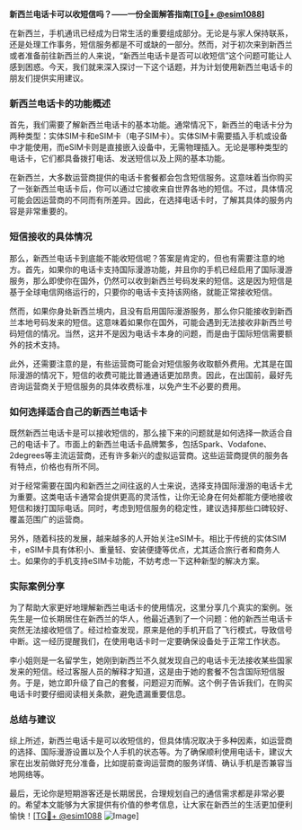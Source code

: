 **新西兰电话卡可以收短信吗？——一份全面解答指南[[TG💪+ @esim1088](https://t.me/s/esim1088)]**

在新西兰，手机通讯已经成为日常生活的重要组成部分。无论是与家人保持联系，还是处理工作事务，短信服务都是不可或缺的一部分。然而，对于初次来到新西兰或者准备前往新西兰的人来说，“新西兰电话卡是否可以收短信”这个问题可能让人感到困惑。今天，我们就来深入探讨一下这个话题，并为计划使用新西兰电话卡的朋友们提供实用建议。

### 新西兰电话卡的功能概述

首先，我们需要了解新西兰电话卡的基本功能。通常情况下，新西兰的电话卡分为两种类型：实体SIM卡和eSIM卡（电子SIM卡）。实体SIM卡需要插入手机或设备中才能使用，而eSIM卡则是直接嵌入设备中，无需物理插入。无论是哪种类型的电话卡，它们都具备拨打电话、发送短信以及上网的基本功能。

在新西兰，大多数运营商提供的电话卡套餐都会包含短信服务。这意味着当你购买了一张新西兰电话卡后，你可以通过它接收来自世界各地的短信。不过，具体情况可能会因运营商的不同而有所差异。因此，在选择电话卡时，了解其具体的服务内容是非常重要的。

### 短信接收的具体情况

那么，新西兰电话卡到底能不能收短信呢？答案是肯定的，但也有需要注意的地方。首先，如果你的电话卡支持国际漫游功能，并且你的手机已经启用了国际漫游服务，那么即使你在国外，仍然可以收到新西兰号码发来的短信。这是因为短信是基于全球电信网络运行的，只要你的电话卡支持该网络，就能正常接收短信。

然而，如果你身处新西兰境内，且没有启用国际漫游服务，那么你只能接收到新西兰本地号码发来的短信。这意味着如果你在国外，可能会遇到无法接收非新西兰号码短信的情况。当然，这并不是因为电话卡本身的问题，而是由于国际短信需要额外的技术支持。

此外，还需要注意的是，有些运营商可能会对短信服务收取额外费用。尤其是在国际漫游的情况下，短信的收费可能比普通通话更加昂贵。因此，在出国前，最好先咨询运营商关于短信服务的具体收费标准，以免产生不必要的费用。

### 如何选择适合自己的新西兰电话卡

既然新西兰电话卡是可以接收短信的，那么接下来的问题就是如何选择一款适合自己的电话卡了。市面上的新西兰电话卡品牌繁多，包括Spark、Vodafone、2degrees等主流运营商，还有许多新兴的虚拟运营商。这些运营商提供的服务各有特点，价格也有所不同。

对于经常需要在国内和新西兰之间往返的人士来说，选择支持国际漫游的电话卡尤为重要。这类电话卡通常会提供更高的灵活性，让你无论身在何处都能方便地接收短信和拨打国际电话。同时，考虑到短信服务的稳定性，建议选择那些口碑较好、覆盖范围广的运营商。

另外，随着科技的发展，越来越多的人开始关注eSIM卡。相比于传统的实体SIM卡，eSIM卡具有体积小、重量轻、安装便捷等优点，尤其适合旅行者和商务人士。如果你的手机支持eSIM卡功能，不妨考虑一下这种新型的解决方案。

### 实际案例分享

为了帮助大家更好地理解新西兰电话卡的使用情况，这里分享几个真实的案例。张先生是一位长期居住在新西兰的华人，他最近遇到了一个问题：他的新西兰电话卡突然无法接收短信了。经过检查发现，原来是他的手机开启了飞行模式，导致信号中断。这一经历提醒我们，在使用电话卡时一定要确保设备处于正常工作状态。

李小姐则是一名留学生，她刚到新西兰不久就发现自己的电话卡无法接收某些国家发来的短信。经过客服人员的解释才知道，这是由于她的套餐不包含国际短信服务。于是，她立即升级了自己的套餐，问题迎刃而解。这个例子告诉我们，在购买电话卡时要仔细阅读相关条款，避免遗漏重要信息。

### 总结与建议

综上所述，新西兰电话卡是可以收短信的，但具体情况取决于多种因素，如运营商的选择、国际漫游设置以及个人手机的状态等。为了确保顺利使用电话卡，建议大家在出发前做好充分准备，比如提前查询运营商的服务详情、确认手机是否兼容当地网络等。

最后，无论你是短期游客还是长期居民，合理规划自己的通信需求都是非常必要的。希望本文能够为大家提供有价值的参考信息，让大家在新西兰的生活更加便利愉快！[[TG💪+ @esim1088](https://t.me/s/esim1088) ![Image](https://i.postimg.cc/4NQfJmqS/Snipaste-2025-05-13-00-14-12.png)]